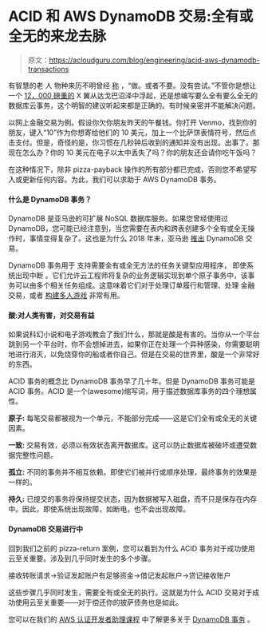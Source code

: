 # ACID 和 AWS DynamoDB 交易:全有或全无的来龙去脉

> 原文：<https://acloudguru.com/blog/engineering/acid-aws-dynamodb-transactions>

有智慧的老 人 物种来历不明曾经 [称](https://www.starwars.com/video/do-or-do-not) ，“做。或者不要。没有尝试。”不管你是想让一个 [12，000 磅重的](https://what-if.xkcd.com/3/) X 翼从达戈巴沼泽中浮起，还是想编写要么全有要么全无的数据库云事务，这个明智的建议听起来都是正确的。有时候亲密并不能解决问题。

以网上金融交易为例。假设你欠你朋友昨天的午餐钱。你打开 Venmo，找到你的朋友，键入“10”作为你想寄给他们的 10 美元，加上一个比萨饼表情符号，然后点击支付。但是，奇怪的是，你习惯在几秒钟后收到的通知并没有出现。出事了。那现在怎么办？你的 10 美元在电子以太中丢失了吗？你的朋友还会请你吃午饭吗？

在这种情况下，除非 pizza-payback 操作的所有部分都已完成，否则您不希望写入或更新任何内容。为此，我们可以求助于 AWS DynamoDB 事务。

#### 什么是 DynamoDB 事务？

DynamoDB 是亚马逊的可扩展 NoSQL 数据库服务。如果您曾经使用过 DynamoDB，您可能已经注意到，当您需要在表内和跨表创建多个全有或全无操作时，事情变得复杂了。这也是为什么 2018 年末，亚马逊 [推出](https://aws.amazon.com/blogs/aws/new-amazon-dynamodb-transactions/) DynamoDB 交易。

DynamoDB 事务用于 支持需要全有或全无方法的任务关键型应用程序， 即使系统出现中断 。它们允许云工程师将复杂的业务逻辑实现到单个原子事务中，该事务可以由多个相关任务组成。这意味着它们对于处理订单履行和管理、处理 金融交易，或者 [构建多人游戏](https://aws.amazon.com/blogs/database/amazon-dynamodb-gaming-use-cases-and-design-patterns/) 非常有用。

#### 酸:对人类有害，对交易有益

如果说科幻小说和电子游戏教会了我们什么，那就是酸是有害的。当你从一个平台跳到另一个平台时，你不会想掉进去，如果你正在处理一个异种感染，你需要聪明地进行消灭，以免烧穿你的船或者你自己。但是在交易的世界里，酸是一个非常好的东西。

ACID 事务的概念比 DynamoDB 事务早了几十年。但是 DynamoDB 事务可能是 ACID 事务。ACID 是一个(awesome)缩写词，用于描述数据库事务的四个理想属性。

**原子:** 每笔交易都被视为一个单元，不能部分完成——这是它们全有或全无的关键因素。

**一致:** 交易有效，必须以有效状态离开数据库。这可以防止数据库被破坏或遭受数据完整性问题。

**孤立:** 不同的事务并不相互依赖。即使它们被并行或顺序处理，最终事务的效果是一样的。

**持久:** 已提交的事务将保持提交状态，因为数据被写入磁盘，而不只是保存在内存中。因此，即使系统出现故障，如断电，也不会出现故障。

#### DynamoDB 交易进行中

回到我们之前的 pizza-return 案例，您可以看到为什么 ACID 事务对于成功使用云至关重要。涉及到几乎同时发生的多个步骤。

接收转账请求→验证发起账户有足够资金→借记发起账户→贷记接收账户

这些步骤几乎同时发生，需要全有或全无的执行。这就是为什么 ACID 交易对于成功使用云至关重要——对于偿还你的披萨债务也是如此。

您可以在我们的 [AWS 认证开发者助理课程](https://acloud.guru/learn/aws-certified-developer-associate-june-2018) 中了解更多关于 [DynamoDB 事务](https://acloud.guru/course/aws-certified-developer-associate-june-2018/learn/0bbc19b0-c575-fd62-13a5-5e2297a80a6b/6054533a-e01e-0d47-e6ba-c8d2c52a05c2/watch) 。